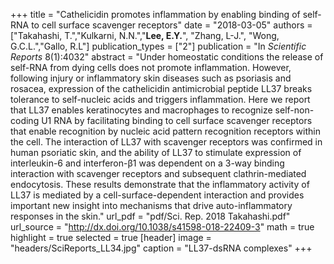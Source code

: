 +++
title = "Cathelicidin promotes inflammation by enabling binding of self-RNA to cell surface scavenger receptors"
date = "2018-03-05"
authors = ["Takahashi, T.","Kulkarni, N.N.","**Lee, E.Y.**", "Zhang, L-J.", "Wong, G.C.L.","Gallo, R.L"]
publication_types = ["2"]
publication = "In *Scientific Reports* 8(1):4032"
abstract = "Under homeostatic conditions the release of self-RNA from dying cells does not promote inflammation. However, following injury or inflammatory skin diseases such as psoriasis and rosacea, expression of the cathelicidin antimicrobial peptide LL37 breaks tolerance to self-nucleic acids and triggers inflammation. Here we report that LL37 enables keratinocytes and macrophages to recognize self-non-coding U1 RNA by facilitating binding to cell surface scavenger receptors that enable recognition by nucleic acid pattern recognition receptors within the cell. The interaction of LL37 with scavenger receptors was confirmed in human psoriatic skin, and the ability of LL37 to stimulate expression of interleukin-6 and interferon-β1 was dependent on a 3-way binding interaction with scavenger receptors and subsequent clathrin-mediated endocytosis. These results demonstrate that the inflammatory activity of LL37 is mediated by a cell-surface-dependent interaction and provides important new insight into mechanisms that drive auto-inflammatory responses in the skin."
url_pdf = "pdf/Sci. Rep. 2018 Takahashi.pdf"
url_source = "http://dx.doi.org/10.1038/s41598-018-22409-3"
math = true
highlight = true
selected = true
[header]
image = "headers/SciReports_LL34.jpg"
caption = "LL37-dsRNA complexes"
+++